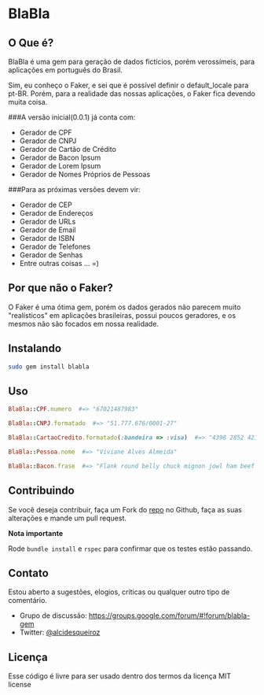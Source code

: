 BlaBla
=====

O Que é?
--------

BlaBla é uma gem para geração de dados fictícios, porém verossímeis, para aplicações em português do Brasil.

Sim, eu conheço o Faker, e sei que é possível definir o default_locale para pt-BR. 
Porém, para a realidade das nossas aplicações, o Faker fica devendo muita coisa.

###A versão inicial(0.0.1) já conta com:

*	Gerador de CPF
*	Gerador de CNPJ
*	Gerador de Cartão de Crédito
*	Gerador de Bacon Ipsum
*	Gerador de Lorem Ipsum
*	Gerador de Nomes Próprios de Pessoas

###Para as próximas versões devem vir:

*	Gerador de CEP	
*	Gerador de Endereços
*	Gerador de URLs
*	Gerador de Email
*	Gerador de ISBN
*	Gerador de Telefones
*	Gerador de Senhas
*	Entre outras coisas ... =)

Por que não o Faker?
--------------------
O Faker é uma ótima gem, porém os dados gerados não parecem muito "realísticos" em aplicações brasileiras, possui poucos geradores, e os mesmos não são focados em nossa realidade.

Instalando
----------
```bash
sudo gem install blabla
```

Uso
-----
```ruby
BlaBla::CPF.numero  #=> "67021487983"

BlaBla::CNPJ.formatado  #=> "51.777.676/0001-27"

BlaBla::CartaoCredito.formatado(:bandeira => :visa)  #=> "4398 2852 4214 7717"

BlaBla::Pessoa.nome  #=> "Viviane Alves Almeida"

BlaBla::Bacon.frase  #=> "Flank round belly chuck mignon jowl ham beef mignon."
```

Contribuindo
------------
Se você deseja contribuir, faça um Fork do [repo](https://github.com/alcidesqueiroz/BlaBla) no Github, faça as suas alterações e mande um pull request.

**Nota importante**

Rode `bundle install` e `rspec` para confirmar que os testes estão passando.

Contato
-------
Estou aberto a sugestões, elogios, críticas ou qualquer outro tipo de comentário. 

*	Grupo de discussão: https://groups.google.com/forum/#!forum/blabla-gem
*	Twitter: [@alcidesqueiroz](http://www.twitter.com/alcidesqueiroz)

Licença
-------
Esse código é livre para ser usado dentro dos termos da licença MIT license
